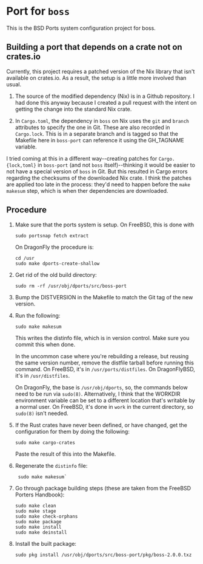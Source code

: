 # Port for `boss`

This is the BSD Ports system configuration project for boss.

## Building a port that depends on a crate not on crates.io

Currently, this project requires a patched version of the Nix
library that isn't available on crates.io. As a result, the
setup is a little more involved than usual.

1. The source of the modified dependency (Nix) is in a Github repository.
   I had done this anyway because I created a pull request with the
   intent on getting the change into the standard Nix crate.

2. In `Cargo.toml`, the dependency in `boss` on Nix uses the `git` and
   `branch` attributes to specify the one in Git. These are also recorded
   in `Cargo.lock`. This is in a separate branch and is tagged so that the
   Makefile here in `boss-port` can reference it using the GH_TAGNAME
   variable.

I tried coming at this in a different way--creating patches for
`Cargo.{lock,toml}` in `boss-port` (and not `boss` itself)--thinking it
would be easier to not have a special version of `boss` in Git. But this
resulted in Cargo errors regarding the checksums of the downloaded Nix
crate. I think the patches are applied too late in the process: they'd
need to happen before the `make makesum` step, which is when ther
dependencies are downloaded.

## Procedure

1. Make sure that the ports system is setup. On FreeBSD, this is done with

   ```
   sudo portsnap fetch extract
   ```

   On DragonFly the procedure is:

   ```
   cd /usr
   sudo make dports-create-shallow
   ```

2. Get rid of the old build directory:

   ```
   sudo rm -rf /usr/obj/dports/src/boss-port
   ```

3. Bump the DISTVERSION in the Makefile to match the Git tag of the new version.

4. Run the following:
    ```
    sudo make makesum
    ```

   This writes the distinfo file, which is in version control. Make
   sure you commit this when done.

   In the uncommon case where you're rebuilding a release, but reusing
   the same version number, remove the distfile tarball before running
   this command. On FreeBSD, it's in `/usr/ports/distfiles`. On
   DragonFlyBSD, it's in `/usr/distfiles`.

   On DragonFly, the base is `/usr/obj/dports`, so, the commands below
   need to be run via `sudo(8)`. Alternatively, I think that the
   WORKDIR environment variable can be set to a different location
   that's writable by a normal user. On FreeBSD, it's done in `work`
   in the current directory, so `sudo(8)` isn't needed.

5. If the Rust crates have never been defined, or have changed, get the
   configuration for them by doing the following:
   ```
   sudo make cargo-crates
   ```

   Paste the result of this into the Makefile.
   
6. Regenerate the `distinfo` file:
   ```
	sudo make makesum`
   ```

7. Go through package building steps (these are taken from the FreeBSD
   Porters Handbook):

   ```
   sudo make clean
   sudo make stage
   sudo make check-orphans
   sudo make package
   sudo make install
   sudo make deinstall
   ```
8. Install the built package:
   ```
   sudo pkg install /usr/obj/dports/src/boss-port/pkg/boss-2.0.0.txz
   ```
